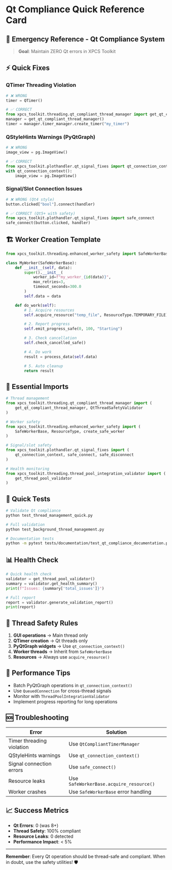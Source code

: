 # Qt Compliance Quick Reference Card

## 🚨 Emergency Reference - Qt Compliance System

> **Goal**: Maintain ZERO Qt errors in XPCS Toolkit

## ⚡ Quick Fixes

### QTimer Threading Violation
```python
# ❌ WRONG
timer = QTimer()

# ✅ CORRECT
from xpcs_toolkit.threading.qt_compliant_thread_manager import get_qt_compliant_thread_manager
manager = get_qt_compliant_thread_manager()
timer = manager.timer_manager.create_timer("my_timer")
```

### QStyleHints Warnings (PyQtGraph)
```python
# ❌ WRONG
image_view = pg.ImageView()

# ✅ CORRECT
from xpcs_toolkit.plothandler.qt_signal_fixes import qt_connection_context
with qt_connection_context():
    image_view = pg.ImageView()
```

### Signal/Slot Connection Issues
```python
# ❌ WRONG (Qt4 style)
button.clicked["bool"].connect(handler)

# ✅ CORRECT (Qt5+ with safety)
from xpcs_toolkit.plothandler.qt_signal_fixes import safe_connect
safe_connect(button.clicked, handler)
```

## 🏗️ Worker Creation Template

```python
from xpcs_toolkit.threading.enhanced_worker_safety import SafeWorkerBase, ResourceType

class MyWorker(SafeWorkerBase):
    def __init__(self, data):
        super().__init__(
            worker_id=f"my_worker_{id(data)}",
            max_retries=3,
            timeout_seconds=300.0
        )
        self.data = data

    def do_work(self):
        # 1. Acquire resources
        self.acquire_resource("temp_file", ResourceType.TEMPORARY_FILE)

        # 2. Report progress
        self.emit_progress_safe(0, 100, "Starting")

        # 3. Check cancellation
        self.check_cancelled_safe()

        # 4. Do work
        result = process_data(self.data)

        # 5. Auto cleanup
        return result
```

## 🔧 Essential Imports

```python
# Thread management
from xpcs_toolkit.threading.qt_compliant_thread_manager import (
    get_qt_compliant_thread_manager, QtThreadSafetyValidator
)

# Worker safety
from xpcs_toolkit.threading.enhanced_worker_safety import (
    SafeWorkerBase, ResourceType, create_safe_worker
)

# Signal/slot safety
from xpcs_toolkit.plothandler.qt_signal_fixes import (
    qt_connection_context, safe_connect, safe_disconnect
)

# Health monitoring
from xpcs_toolkit.threading.thread_pool_integration_validator import (
    get_thread_pool_validator
)
```

## 🧪 Quick Tests

```bash
# Validate Qt compliance
python test_thread_management_quick.py

# Full validation
python test_background_thread_management.py

# Documentation tests
python -m pytest tests/documentation/test_qt_compliance_documentation.py -v
```

## 📊 Health Check

```python
# Quick health check
validator = get_thread_pool_validator()
summary = validator.get_health_summary()
print(f"Issues: {summary['total_issues']}")

# Full report
report = validator.generate_validation_report()
print(report)
```

## 🎯 Thread Safety Rules

1. **GUI operations** → Main thread only
2. **QTimer creation** → Qt threads only
3. **PyQtGraph widgets** → Use `qt_connection_context()`
4. **Worker threads** → Inherit from `SafeWorkerBase`
5. **Resources** → Always use `acquire_resource()`

## 🚀 Performance Tips

- Batch PyQtGraph operations in `qt_connection_context()`
- Use `QueuedConnection` for cross-thread signals
- Monitor with `ThreadPoolIntegrationValidator`
- Implement progress reporting for long operations

## 🆘 Troubleshooting

| Error | Solution |
|-------|----------|
| Timer threading violation | Use `QtCompliantTimerManager` |
| QStyleHints warnings | Use `qt_connection_context()` |
| Signal connection errors | Use `safe_connect()` |
| Resource leaks | Use `SafeWorkerBase.acquire_resource()` |
| Worker crashes | Use `SafeWorkerBase` error handling |

## 📈 Success Metrics

- **Qt Errors**: 0 (was 8+)
- **Thread Safety**: 100% compliant
- **Resource Leaks**: 0 detected
- **Performance Impact**: < 5%

---

**Remember**: Every Qt operation should be thread-safe and compliant. When in doubt, use the safety utilities! 🛡️
